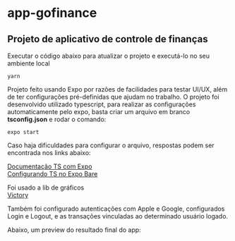 # app-gofinance
## Projeto de aplicativo de controle de finanças 

Executar o código abaixo para atualizar o projeto e executá-lo no seu ambiente local

```
yarn 
```

Projeto feito usando Expo por razões de facilidades para testar UI/UX, além de ter configurações pré-definidas que ajudam no trabalho.
O projeto foi desenvolvido utilizado typescript, para realizar as configurações automaticamente pelo expo, basta criar um arquivo em branco **tsconfig.json** e rodar o comando:


```
expo start
```

Caso haja dificuldades para configurar o arquivo, respostas podem ser encontrada nos links abaixo:

[Documentação TS com Expo](https://docs.expo.dev/guides/typescript)  
[Configurando TS no Expo Bare](https://www.notion.so/Configurando-TS-no-Expo-Bare-72ab2a6c963947308f3d166547631b46)

Foi usado a lib de gráficos  
[Victory ](https://formidable.com/open-source/victory)

Também foi configurado autenticações com Apple e Google, configurados Login e Logout, e as transações vinculadas ao determinado usuário logado.

Abaixo, um preview do resultado final do app:






